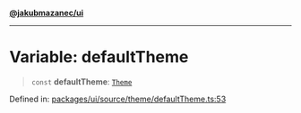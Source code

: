 [**@jakubmazanec/ui**](../README.md)

---

# Variable: defaultTheme

> `const` **defaultTheme**: [`Theme`](../type-aliases/Theme.md)

Defined in:
[packages/ui/source/theme/defaultTheme.ts:53](https://github.com/jakubmazanec/tools/blob/6fe16df773d5da14c29261ea934e72b3f99fabb7/packages/ui/source/theme/defaultTheme.ts#L53)
